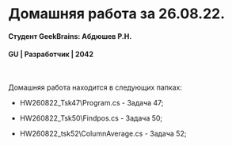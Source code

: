 # Домашняя работа за 26.08.22.
#### Студент GeekBrains: Абдюшев Р.Н.
#### GU | Разработчик | 2042
<br>

Домашняя работа находится в следующих папках:
* HW260822_Tsk47\Program.cs - Задача 47;

* HW260822_Tsk50\Findpos.cs - Задача 50;

* HW260822_tsk52\ColumnAverage.cs - Задача 52;


